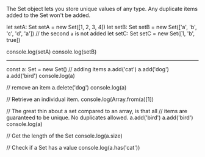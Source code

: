 The Set object lets you store unique values of any type. Any duplicate items added to the Set won't be added.


let setA: Set<number>
setA = new Set([1, 2, 3, 4])
let setB: Set<string>
setB = new Set(['a', 'b', 'c', 'd', 'a']) // the second `a` is not added
let setC: Set<unknown>
setC = new Set([1, 'b', true])

console.log(setA)
console.log(setB)

----------


const a: Set<string> = new Set()
// adding items
a.add('cat')
a.add('dog')
a.add('bird')
console.log(a)

// remove an item
a.delete('dog')
console.log(a)

// Retrieve an individual item.
console.log(Array.from(a)[1])

// The great thin about a set compared to an array, is that all
// items are guaranteed to be unique. No duplicates allowed.
a.add('bird')
a.add('bird')
console.log(a)

// Get the length of the Set
console.log(a.size)

// Check if a Set has a value
console.log(a.has('cat'))